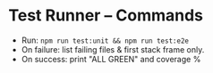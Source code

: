 # Test Runner – Commands
- Run: `npm run test:unit && npm run test:e2e`
- On failure: list failing files & first stack frame only.
- On success: print "ALL GREEN" and coverage %
